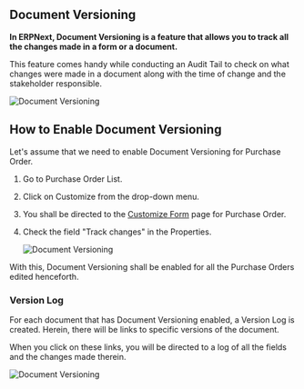 ## Document Versioning

**In ERPNext, Document Versioning is a feature that allows you to track all the changes made in a form or a document.**

This feature comes handy while conducting an Audit Tail to check on what changes were made in a document along with the time of change and the stakeholder responsible.

![Document Versioning](https://docs.erpnext.com/files/using-document-versioning-1.png)

## How to Enable Document Versioning

Let's assume that we need to enable Document Versioning for Purchase Order.

1.  Go to Purchase Order List.
2.  Click on Customize from the drop-down menu.
3.  You shall be directed to the [Customize Form](https://docs.erpnext.com/docs/v13/user/manual/en/customize-erpnext/customize-form) page for Purchase Order.
4.  Check the field "Track changes" in the Properties.
    
    ![Document Versioning](https://docs.erpnext.com/files/using-document-versioning-2.gif)
    

With this, Document Versioning shall be enabled for all the Purchase Orders edited henceforth.

### Version Log

For each document that has Document Versioning enabled, a Version Log is created. Herein, there will be links to specific versions of the document.

When you click on these links, you will be directed to a log of all the fields and the changes made therein.

![Document Versioning](https://docs.erpnext.com/files/using-document-versioning-3.gif)